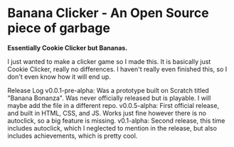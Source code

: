 # Banana Clicker - An Open Source piece of garbage
**Essentially Cookie Clicker but Bananas.**

I just wanted to make a clicker game so I made this. It is basically just Cookie Clicker, really no differences. I haven't really even finished this,
so I don't even know how it will end up.

Release Log
v0.0.1-pre-alpha: Was a prototype built on Scratch titled "Banana Bonanza". Was never officially released but is playable. I will maybe add the file in a different repo.
v0.0.5-alpha: First official release, and built in HTML, CSS, and JS. Works just fine however there is no autoclick, so a big feature is missing.
v0.1-alpha: Second release, this time includes autoclick, which I neglected to mention in the release, but also includes achievements, which is pretty cool.
